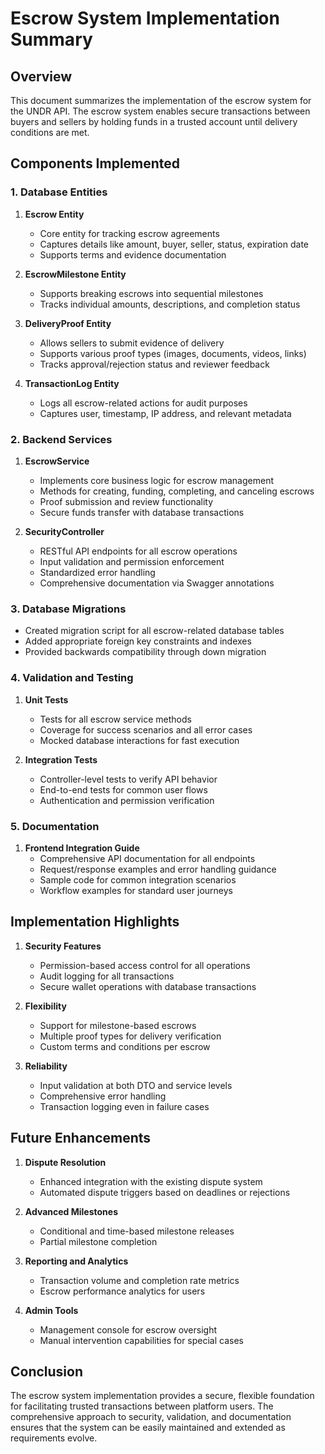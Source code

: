 # Escrow System Implementation Summary

## Overview

This document summarizes the implementation of the escrow system for the UNDR API. The escrow system enables secure transactions between buyers and sellers by holding funds in a trusted account until delivery conditions are met.

## Components Implemented

### 1. Database Entities

1. **Escrow Entity**

   - Core entity for tracking escrow agreements
   - Captures details like amount, buyer, seller, status, expiration date
   - Supports terms and evidence documentation

2. **EscrowMilestone Entity**

   - Supports breaking escrows into sequential milestones
   - Tracks individual amounts, descriptions, and completion status

3. **DeliveryProof Entity**

   - Allows sellers to submit evidence of delivery
   - Supports various proof types (images, documents, videos, links)
   - Tracks approval/rejection status and reviewer feedback

4. **TransactionLog Entity**
   - Logs all escrow-related actions for audit purposes
   - Captures user, timestamp, IP address, and relevant metadata

### 2. Backend Services

1. **EscrowService**

   - Implements core business logic for escrow management
   - Methods for creating, funding, completing, and canceling escrows
   - Proof submission and review functionality
   - Secure funds transfer with database transactions

2. **SecurityController**
   - RESTful API endpoints for all escrow operations
   - Input validation and permission enforcement
   - Standardized error handling
   - Comprehensive documentation via Swagger annotations

### 3. Database Migrations

- Created migration script for all escrow-related database tables
- Added appropriate foreign key constraints and indexes
- Provided backwards compatibility through down migration

### 4. Validation and Testing

1. **Unit Tests**

   - Tests for all escrow service methods
   - Coverage for success scenarios and all error cases
   - Mocked database interactions for fast execution

2. **Integration Tests**
   - Controller-level tests to verify API behavior
   - End-to-end tests for common user flows
   - Authentication and permission verification

### 5. Documentation

1. **Frontend Integration Guide**
   - Comprehensive API documentation for all endpoints
   - Request/response examples and error handling guidance
   - Sample code for common integration scenarios
   - Workflow examples for standard user journeys

## Implementation Highlights

1. **Security Features**

   - Permission-based access control for all operations
   - Audit logging for all transactions
   - Secure wallet operations with database transactions

2. **Flexibility**

   - Support for milestone-based escrows
   - Multiple proof types for delivery verification
   - Custom terms and conditions per escrow

3. **Reliability**
   - Input validation at both DTO and service levels
   - Comprehensive error handling
   - Transaction logging even in failure cases

## Future Enhancements

1. **Dispute Resolution**

   - Enhanced integration with the existing dispute system
   - Automated dispute triggers based on deadlines or rejections

2. **Advanced Milestones**

   - Conditional and time-based milestone releases
   - Partial milestone completion

3. **Reporting and Analytics**

   - Transaction volume and completion rate metrics
   - Escrow performance analytics for users

4. **Admin Tools**
   - Management console for escrow oversight
   - Manual intervention capabilities for special cases

## Conclusion

The escrow system implementation provides a secure, flexible foundation for facilitating trusted transactions between platform users. The comprehensive approach to security, validation, and documentation ensures that the system can be easily maintained and extended as requirements evolve.
